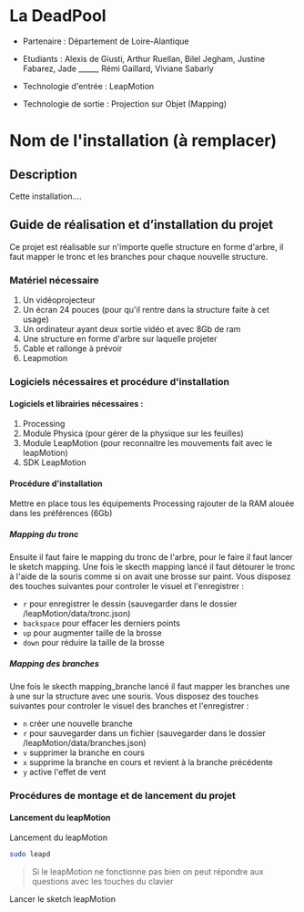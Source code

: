 # La DeadPool

- Partenaire : Département de Loire-Alantique 

- Etudiants : Alexis de Giusti, Arthur Ruellan, Bilel Jegham, Justine Fabarez, Jade _____, Rémi Gaillard,  Viviane Sabarly

- Technologie d'entrée : LeapMotion

- Technologie de sortie : Projection sur Objet (Mapping)

  

# Nom de l'installation (à remplacer)

## Description

Cette installation….

## Guide de réalisation et d’installation du projet

Ce projet est réalisable sur n'importe quelle structure en forme d'arbre, il faut mapper le tronc et les branches pour chaque nouvelle structure.

### Matériel nécessaire
1. Un vidéoprojecteur
2. Un écran 24 pouces (pour qu'il rentre dans la structure faite à cet usage)
3. Un ordinateur ayant deux sortie vidéo et avec 8Gb de ram
4. Une structure en forme d'arbre sur laquelle projeter
5. Cable et rallonge à prévoir
6. Leapmotion


### Logiciels nécessaires et procédure d'installation
#### Logiciels et librairies nécessaires :
1. Processing
 1. Module Physica (pour gérer de la physique sur les feuilles)
 2. Module LeapMotion (pour reconnaitre les mouvements fait avec le leapMotion)
2. SDK LeapMotion

#### Procédure d'installation
Mettre en place tous les équipements
Processing rajouter de la RAM alouée dans les préférences (6Gb)

##### Mapping du tronc
Ensuite il faut faire le mapping du tronc de l'arbre, pour le faire il faut lancer le sketch mapping.
Une fois le skecth mapping lancé il faut détourer le tronc à l'aide de la souris comme si on avait une brosse sur paint.
Vous disposez des touches suivantes pour controler le visuel et l'enregistrer :
- `r` pour enregistrer le dessin (sauvegarder dans le dossier /leapMotion/data/tronc.json)
- `backspace` pour effacer les derniers points
- `up` pour augmenter taille de la brosse
- `down` pour réduire la taille de la brosse


##### Mapping des branches
Une fois le skecth mapping_branche lancé il faut mapper les branches une à une sur la structure avec une souris.
Vous disposez des touches suivantes pour controler le visuel des branches et l'enregistrer :
- `n` créer une nouvelle branche
- `r` pour sauvegarder dans un fichier (sauvegarder dans le dossier /leapMotion/data/branches.json) 
- `v` supprimer la branche en cours
- `x` supprime la branche en cours et revient à la branche précédente
- `y` active l'effet de vent


### Procédures de montage et de lancement du projet
#### Lancement du leapMotion
Lancement du leapMotion
```bash
sudo leapd
```
> Si le leapMotion ne fonctionne pas bien on peut répondre aux questions avec les touches du clavier

Lancer le sketch leapMotion 


